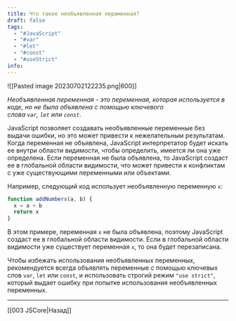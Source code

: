 ```yaml
---
title: Что такое необъявленная переменная?
draft: false
tags:
  - "#JavaScript"
  - "#var"
  - "#let"
  - "#const"
  - "#useStrict"
info:
---
```

![[Pasted image 20230702122235.png|600]]

_Необъявленная переменная - это переменная, которая используется в коде, но не была объявлена с помощью ключевого слова `var`, `let` или `const`._

JavaScript позволяет создавать необъявленные переменные без выдачи ошибки, но это может привести к нежелательным результатам. Когда переменная не объявлена, JavaScript интерпретатор будет искать ее внутри области видимости, чтобы определить, имеется ли она уже определена. Если переменная не была объявлена, то JavaScript создаст ее в глобальной области видимости, что может привести к конфликтам с уже существующими переменными или объектами.

Например, следующий код использует необъявленную переменную `x`:

```javascript
function addNumbers(a, b) {
  x = a + b
  return x
}
```

В этом примере, переменная `x` не была объявлена, поэтому JavaScript создаст ее в глобальной области видимости. Если в глобальной области видимости уже существует переменная `x`, то она будет перезаписана.

Чтобы избежать использования необъявленных переменных, рекомендуется всегда объявлять переменные с помощью ключевых слов `var`, `let` или `const`, и использовать строгий режим `"use strict"`, который выдает ошибку при попытке использования необъявленных переменных.

---

[[003 JSCore|Назад]]